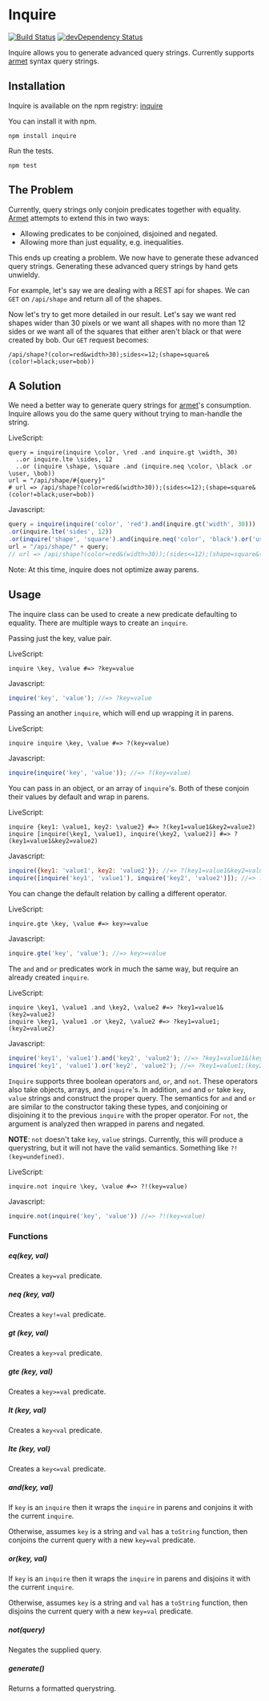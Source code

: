 # Inquire
[![Build Status](https://travis-ci.org/concordusapps/inquire.png?branch=master)](https://travis-ci.org/concordusapps/inquire)
[![devDependency Status](https://david-dm.org/concordusapps/inquire/dev-status.png)](https://david-dm.org/concordusapps/inquire#info=devDependencies)

Inquire allows you to generate advanced query strings.
Currently supports [armet][armet] syntax query strings.

## Installation

Inquire is available on the npm registry: [inquire][inquire]

You can install it with npm.

    npm install inquire

Run the tests.

    npm test

## The Problem

Currently, query strings only conjoin predicates together with equality.
[Armet][armet] attempts to extend this in two ways:

* Allowing predicates to be conjoined, disjoined and negated.
* Allowing more than just equality, e.g. inequalities.

This ends up creating a problem.
We now have to generate these advanced query strings.
Generating these advanced query strings by hand gets unwieldy.

For example, let's say we are dealing with a REST api for shapes.
We can `GET` on `/api/shape` and return all of the shapes.

Now let's try to get more detailed in our result.
Let's say we want red shapes wider than 30 pixels or
we want all shapes with no more than 12 sides or
we want all of the squares that either aren't black or that were created by bob.
Our `GET` request becomes:

`/api/shape?(color=red&width>30);sides<=12;(shape=square&(color!=black;user=bob))`


## A Solution

We need a better way to generate query strings for [armet][armet]'s consumption.
Inquire allows you do the same query without trying to man-handle the string.

LiveScript:

```livescript
query = inquire(inquire \color, \red .and inquire.gt \width, 30)
  ..or inquire.lte \sides, 12
  ..or (inquire \shape, \square .and (inquire.neq \color, \black .or \user, \bob))
url = "/api/shape/#{query}"
# url => /api/shape?(color=red&(width>30));(sides<=12);(shape=square&(color!=black;user=bob))
```

Javascript:

```javascript
query = inquire(inquire('color', 'red').and(inquire.gt('width', 30)))
.or(inquire.lte('sides', 12))
.or(inquire('shape', 'square').and(inquire.neq('color', 'black').or('user', 'bob')));
url = "/api/shape/" + query;
// url => /api/shape?(color=red&(width>30));(sides<=12);(shape=square&(color!=black;user=bob))
```

Note: At this time, inquire does not optimize away parens.

## Usage

The inquire class can be used to create a new predicate defaulting to equality.
There are multiple ways to create an `inquire`.

Passing just the key, value pair.

LiveScript:

```livescript
inquire \key, \value #=> ?key=value
```

Javascript:

```javascript
inquire('key', 'value'); //=> ?key=value
```

Passing an another `inquire`, which will end up wrapping it in parens.

LiveScript:

```livescript
inquire inquire \key, \value #=> ?(key=value)
```

Javascript:

```javascript
inquire(inquire('key', 'value')); //=> ?(key=value)
```
You can pass in an object, or an array of `inquire`'s.
Both of these conjoin their values by default and wrap in parens.

LiveScript:

```livescript
inquire {key1: \value1, key2: \value2} #=> ?(key1=value1&key2=value2)
inquire [inquire(\key1, \value1), inquire(\key2, \value2)] #=> ?(key1=value1&key2=value2)
```

Javascript:

```javascript
inquire({key1: 'value1', key2: 'value2'}); //=> ?(key1=value1&key2=value2)
inquire([inquire('key1', 'value1'), inquire('key2', 'value2')]); //=> ?(key1=value1&key2=value2)
```

You can change the default relation by calling a different operator.

LiveScript:

```livescript
inquire.gte \key, \value #=> key>=value
```

Javascript:

```javascript
inquire.gte('key', 'value'); //=> key>=value
```

The `and` and `or` predicates work in much the same way,
but require an already created `inquire`.

LiveScript:

```livescript
inquire \key1, \value1 .and \key2, \value2 #=> ?key1=value1&(key2=value2)
inquire \key1, \value1 .or \key2, \value2 #=> ?key1=value1;(key2=value2)
```

Javascript:

```javascript
inquire('key1', 'value1').and('key2', 'value2'); //=> ?key1=value1&(key2=value2)
inquire('key1', 'value1').or('key2', 'value2'); //=> ?key1=value1;(key2=value2)
```

`Inquire` supports three boolean operators `and`, `or`, and `not`.
These operators also take objects, arrays, and `inquire`'s.
In addition, `and` and `or` take `key`, `value` strings and construct the proper query.
The semantics for `and` and `or` are similar to the constructor taking these types,
and conjoining or disjoining it to the previous `inquire` with the proper operator.
For `not`, the argument is analyzed then wrapped in parens and negated.

__NOTE__: `not` doesn't take `key`, `value` strings.
Currently, this will produce a querystring, but it will not have the valid semantics.
Something like `?!(key=undefined)`.


LiveScript:

```livescript
inquire.not inquire \key, \value #=> ?!(key=value)
```

Javascript:

```javascript
inquire.not(inquire('key', 'value')) //=> ?!(key=value)
```

### Functions

##### eq(key, val)
Creates a `key=val` predicate.

##### neq (key, val)
Creates a `key!=val` predicate.

##### gt (key, val)
Creates a `key>val` predicate.

##### gte (key, val)
Creates a `key>=val` predicate.

##### lt (key, val)
Creates a `key<val` predicate.

##### lte (key, val)
Creates a `key<=val` predicate.

##### and(key, val)
If `key` is an `inquire` then it wraps the `inquire` in parens
and conjoins it with the current `inquire`.

Otherwise, assumes `key` is a string and `val` has a `toString` function,
then conjoins the current query with a new `key=val` predicate.

##### or(key, val)
If `key` is an `inquire` then it wraps the `inquire` in parens
and disjoins it with the current `inquire`.

Otherwise, assumes `key` is a string and `val` has a `toString` function,
then disjoins the current query with a new `key=val` predicate.

##### not(query)
Negates the supplied query.

##### generate()
Returns a formatted querystring.


[armet]: http://armet.github.io/
[inquire]: https://npmjs.org/package/inquire
